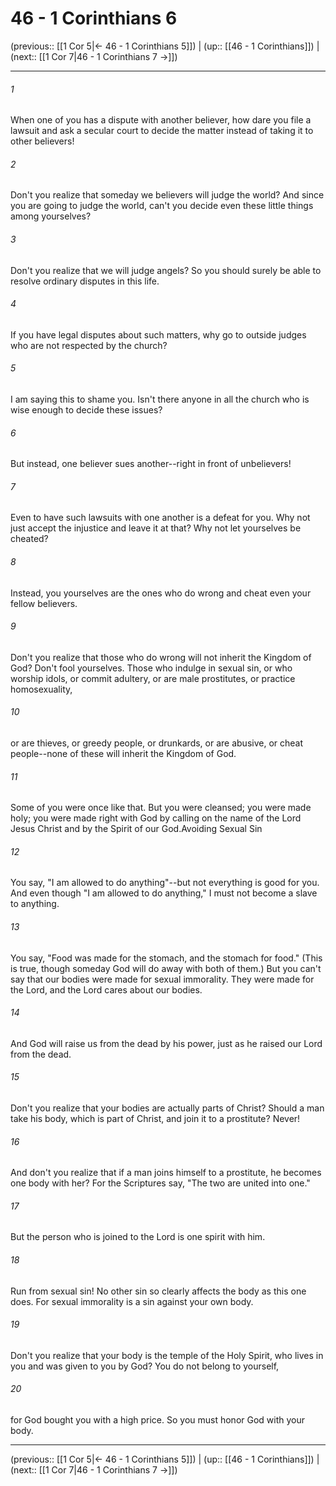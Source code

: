 # 46 - 1 Corinthians 6

(previous:: [[1 Cor 5|← 46 - 1 Corinthians 5]]) | (up:: [[46 - 1 Corinthians]]) | (next:: [[1 Cor 7|46 - 1 Corinthians 7 →]])

***


###### 1 
When one of you has a dispute with another believer, how dare you file a lawsuit and ask a secular court to decide the matter instead of taking it to other believers! 

###### 2 
Don't you realize that someday we believers will judge the world? And since you are going to judge the world, can't you decide even these little things among yourselves? 

###### 3 
Don't you realize that we will judge angels? So you should surely be able to resolve ordinary disputes in this life. 

###### 4 
If you have legal disputes about such matters, why go to outside judges who are not respected by the church? 

###### 5 
I am saying this to shame you. Isn't there anyone in all the church who is wise enough to decide these issues? 

###### 6 
But instead, one believer sues another--right in front of unbelievers! 

###### 7 
Even to have such lawsuits with one another is a defeat for you. Why not just accept the injustice and leave it at that? Why not let yourselves be cheated? 

###### 8 
Instead, you yourselves are the ones who do wrong and cheat even your fellow believers. 

###### 9 
Don't you realize that those who do wrong will not inherit the Kingdom of God? Don't fool yourselves. Those who indulge in sexual sin, or who worship idols, or commit adultery, or are male prostitutes, or practice homosexuality, 

###### 10 
or are thieves, or greedy people, or drunkards, or are abusive, or cheat people--none of these will inherit the Kingdom of God. 

###### 11 
Some of you were once like that. But you were cleansed; you were made holy; you were made right with God by calling on the name of the Lord Jesus Christ and by the Spirit of our God.Avoiding Sexual Sin 

###### 12 
You say, "I am allowed to do anything"--but not everything is good for you. And even though "I am allowed to do anything," I must not become a slave to anything. 

###### 13 
You say, "Food was made for the stomach, and the stomach for food." (This is true, though someday God will do away with both of them.) But you can't say that our bodies were made for sexual immorality. They were made for the Lord, and the Lord cares about our bodies. 

###### 14 
And God will raise us from the dead by his power, just as he raised our Lord from the dead. 

###### 15 
Don't you realize that your bodies are actually parts of Christ? Should a man take his body, which is part of Christ, and join it to a prostitute? Never! 

###### 16 
And don't you realize that if a man joins himself to a prostitute, he becomes one body with her? For the Scriptures say, "The two are united into one." 

###### 17 
But the person who is joined to the Lord is one spirit with him. 

###### 18 
Run from sexual sin! No other sin so clearly affects the body as this one does. For sexual immorality is a sin against your own body. 

###### 19 
Don't you realize that your body is the temple of the Holy Spirit, who lives in you and was given to you by God? You do not belong to yourself, 

###### 20 
for God bought you with a high price. So you must honor God with your body.

***

(previous:: [[1 Cor 5|← 46 - 1 Corinthians 5]]) | (up:: [[46 - 1 Corinthians]]) | (next:: [[1 Cor 7|46 - 1 Corinthians 7 →]])
